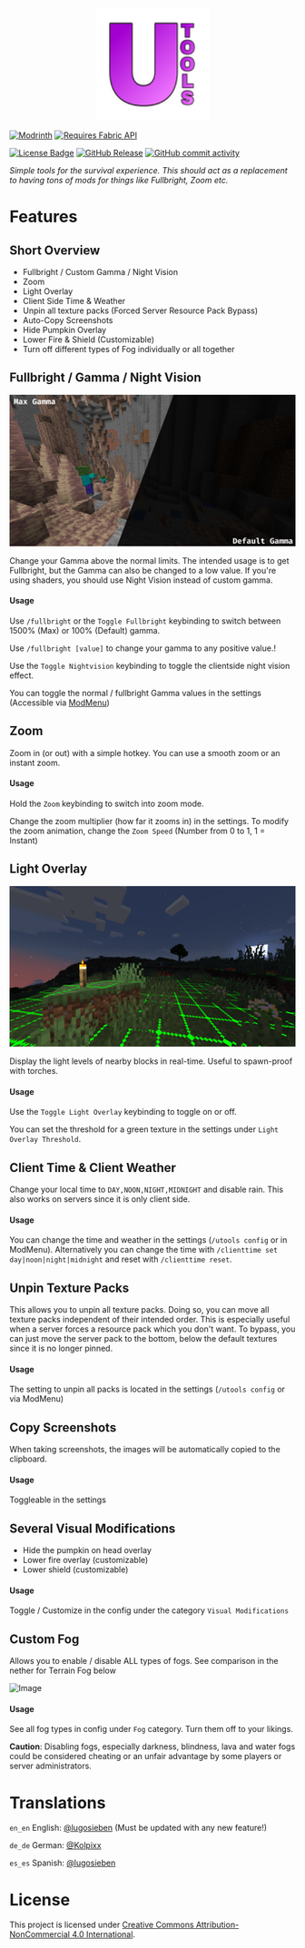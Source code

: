 <p align="center">
<img height="200" src="src/main/resources/assets/utools/icon.png" alt="Logo of UTools">
</p>

[![Modrinth](https://cdn.jsdelivr.net/npm/@intergrav/devins-badges@3/assets/cozy/available/modrinth_vector.svg)](https://modrinth.com/mod/utools)
[![Requires Fabric API](https://cdn.jsdelivr.net/npm/@intergrav/devins-badges@3/assets/compact/supported/fabric_vector.svg)](https://fabricmc.net/)

[![License Badge](https://img.shields.io/badge/License-CC--BY--NC--4.0-blue)](https://creativecommons.org/licenses/by-nc/4.0/)
[![GitHub Release](https://img.shields.io/github/v/release/lugosieben/utools)](https://github.com/lugosieben/utools/releases/latest)
[![GitHub commit activity](https://img.shields.io/github/commit-activity/t/lugosieben/utools)](https://github.com/lugosieben/utools/commits/)

_Simple tools for the survival experience. This should act as a replacement to having tons of mods for things like Fullbright, Zoom etc._

# Features

## Short Overview
- Fullbright / Custom Gamma / Night Vision
- Zoom
- Light Overlay
- Client Side Time & Weather
- Unpin all texture packs (Forced Server Resource Pack Bypass)
- Auto-Copy Screenshots
- Hide Pumpkin Overlay
- Lower Fire & Shield (Customizable)
- Turn off different types of Fog individually or all together

## Fullbright / Gamma / Night Vision

![Gamma Comparison](assets/gammacomparism.png)

Change your Gamma above the normal limits. The intended usage is to get Fullbright, but the Gamma can also be changed to a low value.
If you're using shaders, you should use Night Vision instead of custom gamma.

#### Usage

Use `/fullbright` or the `Toggle Fullbright` keybinding to switch between 1500% (Max) or 100% (Default) gamma.

Use `/fullbright [value]` to change your gamma to any positive value.!

Use the `Toggle Nightvision` keybinding to toggle the clientside night vision effect.

You can toggle the normal / fullbright Gamma values in the settings (Accessible via [ModMenu](https://modrinth.com/mod/modmenu))

## Zoom

Zoom in (or out) with a simple hotkey. You can use a smooth zoom or an instant zoom.

#### Usage

Hold the `Zoom` keybinding to switch into zoom mode.

Change the zoom multiplier (how far it zooms in) in the settings.
To modify the zoom animation, change the `Zoom Speed` (Number from 0 to 1, 1 = Instant)

## Light Overlay

![Light Overlay Example](assets/lightoverlayexample.png)

Display the light levels of nearby blocks in real-time. Useful to spawn-proof with torches.

#### Usage

Use the `Toggle Light Overlay` keybinding to toggle on or off. 

You can set the threshold for a green texture in the settings under `Light Overlay Threshold`.

## Client Time & Client Weather

Change your local time to `DAY,NOON,NIGHT,MIDNIGHT` and disable rain. This also works on servers since it is only client side.

#### Usage

You can change the time and weather in the settings (`/utools config` or in ModMenu).
Alternatively you can change the time with `/clienttime set day|noon|night|midnight` and reset with `/clienttime reset`.

## Unpin Texture Packs

This allows you to unpin all texture packs. Doing so, you can move all texture packs independent of their intended order. This is especially useful when a server forces a resource pack which you don't want. To bypass, you can just move the server pack to the bottom, below the default textures since it is no longer pinned.

#### Usage

The setting to unpin all packs is located in the settings (`/utools config` or via ModMenu)

## Copy Screenshots

When taking screenshots, the images will be automatically copied to the clipboard.

#### Usage

Toggleable in the settings

## Several Visual Modifications

- Hide the pumpkin on head overlay
- Lower fire overlay (customizable)
- Lower shield (customizable)

#### Usage

Toggle / Customize in the config under the category `Visual Modifications`

## Custom Fog

Allows you to enable / disable ALL types of fogs. See comparison in the nether for Terrain Fog below

![Image](https://github.com/lugosieben/utools/blob/latest/assets/fogcomparison.png?raw=true)

#### Usage

See all fog types in config under `Fog` category. Turn them off to your likings.

**Caution**: Disabling fogs, especially darkness, blindness, lava and water fogs could be considered cheating or an unfair advantage by some players or server administrators.
 
# Translations

`en_en` English: [@lugosieben](https://github.com/lugosieben) (Must be updated with any new feature!)

`de_de` German: [@Kolpixx](https://github.com/Kolpixx)

`es_es` Spanish: [@lugosieben](https://github.com/lugosieben)

# License

This project is licensed under [Creative Commons Attribution-NonCommercial 4.0 International](https://creativecommons.org/licenses/by-nc/4.0/deed.en).
